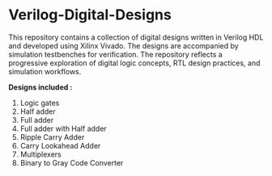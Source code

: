 # Verilog-Digital-Designs  

This repository contains a collection of digital designs written in Verilog HDL and developed using Xilinx Vivado. The designs are accompanied by simulation testbenches for verification.
The repository reflects a progressive exploration of digital logic concepts, RTL design practices, and simulation workflows.

 **Designs included :** 

1. Logic gates
2. Half adder
3. Full adder
4. Full adder with Half adder
5. Ripple Carry Adder
6. Carry Lookahead Adder
7. Multiplexers
8. Binary to Gray Code Converter
